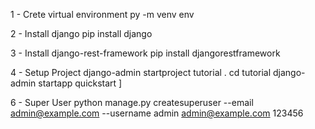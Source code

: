 1 - Crete virtual environment
py -m venv env

2 - Install django
pip install django

3 - Install django-rest-framework
pip install djangorestframework

4 - Setup Project
django-admin startproject tutorial .
cd tutorial
django-admin startapp quickstart
]

6 - Super User
python manage.py createsuperuser --email admin@example.com --username admin
admin@example.com
123456
